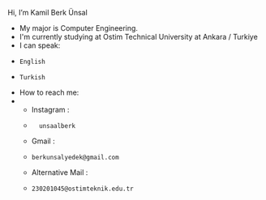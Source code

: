 Hi, I’m Kamil Berk Ünsal
- My major is Computer Engineering.
- I'm currently studying at Ostim Technical University at Ankara / Turkiye
- I can speak:
-     English
-     Turkish
- How to reach me:
- 
  - Instagram :
  -       unsaalberk
  - Gmail :
  -     berkunsalyedek@gmail.com
  - Alternative Mail :
  -     230201045@ostimteknik.edu.tr

<!---
Berk-Unsal/Berk-Unsal is a ✨ special ✨ repository because its `README.md` (this file) appears on your GitHub profile.
You can click the Preview link to take a look at your changes.
--->
